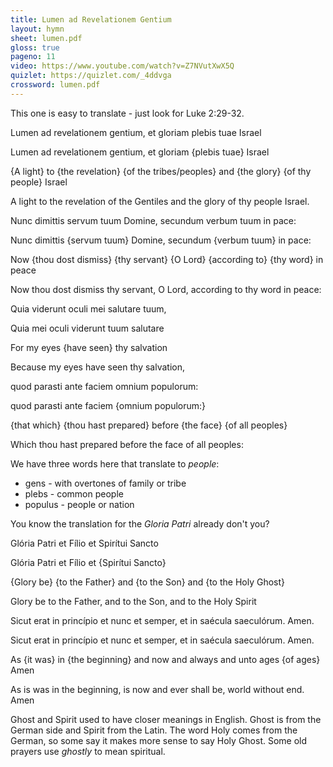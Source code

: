 ```yaml
---
title: Lumen ad Revelationem Gentium
layout: hymn
sheet: lumen.pdf
gloss: true
pageno: 11
video: https://www.youtube.com/watch?v=Z7NVutXwX5Q
quizlet: https://quizlet.com/_4ddvga
crossword: lumen.pdf
---
```


This one is easy to translate - just look for Luke 2:29-32.

<div data-gloss>
<p>Lumen ad revelationem gentium, et gloriam plebis tuae Israel</p>
<p>Lumen ad revelationem gentium, et gloriam {plebis tuae} Israel</p>
<p>{A light} to {the revelation} {of the tribes/peoples} and {the glory} {of thy people} Israel</p>
<p>A light to the revelation of the Gentiles and the glory of thy people Israel.</p>
</div>

<div data-gloss>
<p>Nunc dimittis servum tuum Domine, secundum verbum tuum in pace:</p>
<p>Nunc dimittis {servum tuum} Domine, secundum {verbum tuum} in pace:</p>
<p>Now {thou dost dismiss} {thy servant} {O Lord} {according to} {thy word} in peace</p>
<p>Now thou dost dismiss thy servant, O Lord, according to thy word in peace:</p>
</div>

<div data-gloss>
<p>Quia viderunt oculi mei salutare tuum,</p>
<p>Quia mei oculi viderunt tuum salutare</p>
<p>For my eyes {have seen} thy salvation</p>
<p>Because my eyes have seen thy salvation,</p>
</div>

<div data-gloss>
<p>quod parasti ante faciem omnium populorum:</p>
<p>quod parasti ante faciem {omnium populorum:}</p>
<p>{that which} {thou hast prepared} before {the face} {of all peoples}</p>
<p>Which thou hast prepared before the face of all peoples:</p>
</div>

We have three words here that translate to <em>people</em>:

* gens - with overtones of family or tribe
* plebs - common people
* populus - people or nation

You know the translation for the <em>Gloria Patri</em> already don't you?

<div data-gloss>
<p>Glória Patri et Fílio et Spirítui Sancto</p>
<p>Glória Patri et Fílio et {Spirítui Sancto}</p>
<p>{Glory be} {to the Father} and {to the Son} and {to the Holy Ghost}</p>
<p>Glory be to the Father, and to the Son, and to the Holy Spirit</p>
</div>

<div data-gloss>
<p>Sicut erat in princípio et nunc et semper, et in saécula saeculórum. Amen.</p>
<p>Sicut erat in princípio et nunc et semper, et in saécula saeculórum. Amen.</p>
<p>As {it was} in {the beginning} and now and always and unto ages {of ages} Amen</p>
<p>As is was in the beginning, is now and ever shall be, world without end. Amen</p>
</div>

Ghost and Spirit used to have closer meanings in English. Ghost is from the German side and Spirit from the Latin. The word Holy comes from the German, so some say it makes more sense to say Holy Ghost. Some old prayers use *ghostly* to mean spiritual.




